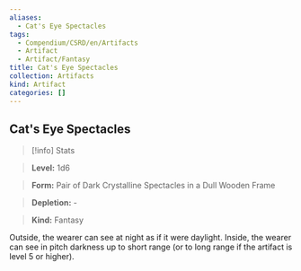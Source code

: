 ```yaml
---
aliases:
  - Cat's Eye Spectacles
tags:
  - Compendium/CSRD/en/Artifacts
  - Artifact
  - Artifact/Fantasy
title: Cat's Eye Spectacles
collection: Artifacts
kind: Artifact
categories: []
---
```

## Cat's Eye Spectacles    
>[!info] Stats    
> **Level:** 1d6    
> **Form:** Pair of Dark Crystalline Spectacles in a Dull Wooden Frame    
> **Depletion:** -    
> **Kind:** Fantasy  
    
Outside, the wearer can see at night as if it were daylight. Inside, the wearer can see in pitch darkness up to short range (or to long range if the artifact is level 5 or higher).